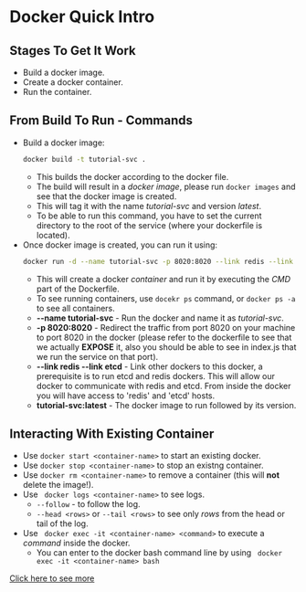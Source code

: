 # Docker Quick Intro

## Stages To Get It Work

* Build a docker image.
* Create a docker container.
* Run the container.

## From Build To Run - Commands

* Build a docker image:
  ```sh 
  docker build -t tutorial-svc . 
   ```
   * This builds the docker according to the docker file.
   * The build will result in a *docker image*, please run ``` docker images ``` and see that the docker image is created.
   * This will tag it with the name *tutorial-svc* and version *latest*.
   * To be able to run this command, you have to set the current directory to the root of the service (where your dockerfile is located).
* Once docker image is created, you can run it using:
  ```sh
  docker run -d --name tutorial-svc -p 8020:8020 --link redis --link etcd tutorial-svc:latest
  ```
  * This will create a docker *container* and run it by executing the *CMD* part of the Dockerfile.
  * To see running containers, use ``` docekr ps ``` command, or ``` docker ps -a ``` to see all containers.
  * **--name tutorial-svc** - Run the docker and name it as *tutorial-svc*.
  * **-p 8020:8020** - Redirect the traffic from port 8020 on your machine to port 8020 in the docker (please refer to the dockerfile to see that we actually **EXPOSE** it, also you should be able to see in index.js that we run the service on that port).
  * **--link redis --link etcd** - Link other dockers to this docker, a prerequisite is to run etcd and redis dockers. This will allow our docker to communicate with redis and etcd. From inside the docker you will have access to 'redis' and 'etcd' hosts.
  * **tutorial-svc:latest** - The docker image to run followed by its version.

## Interacting With Existing Container

* Use ``` docker start <container-name> ``` to start an existing docker.
* Use ``` docker stop <container-name> ``` to stop an existng container.
* Use ``` docker rm <container-name> ``` to remove a container (this will **not** delete the image!).
* Use ``` docker logs <container-name>``` to see logs.
  * ``` --follow ``` - to follow the log.
  * ``` --head <rows> ``` or ``` --tail <rows> ``` to see only *rows* from the head or tail of the log.
* Use ``` docker exec -it <container-name> <command>``` to execute a *command* inside the docker.
  * You can enter to the docker bash command line by using ``` docker exec -it <container-name> bash```


[Click here to see more](https://docs.docker.com/engine/reference/run/)